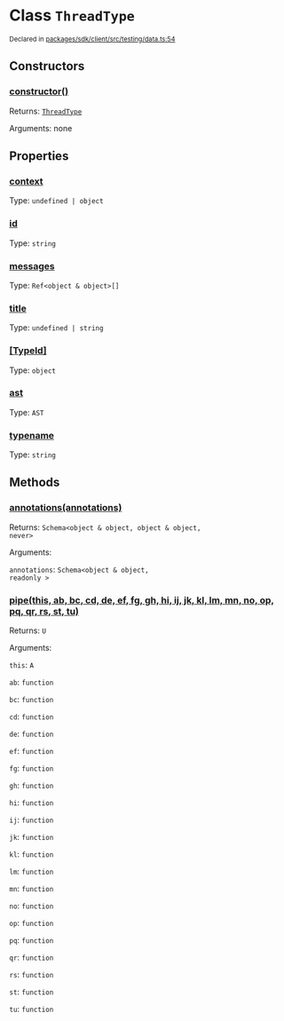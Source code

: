 # Class `ThreadType`
<sub>Declared in [packages/sdk/client/src/testing/data.ts:54](https://github.com/dxos/dxos/blob/27607ac6b/packages/sdk/client/src/testing/data.ts#L54)</sub>




## Constructors
### [constructor()]()




Returns: <code>[ThreadType](/api/@dxos/client/classes/ThreadType)</code>

Arguments: none





## Properties
### [context]()
Type: <code>undefined | object</code>



### [id]()
Type: <code>string</code>



### [messages]()
Type: <code>Ref&lt;object & object&gt;[]</code>



### [title]()
Type: <code>undefined | string</code>



### [[TypeId]]()
Type: <code>object</code>



### [ast]()
Type: <code>AST</code>



### [typename]()
Type: <code>string</code>




## Methods
### [annotations(annotations)]()




Returns: <code>Schema&lt;object & object, object & object, never&gt;</code>

Arguments: 

`annotations`: <code>Schema&lt;object & object, readonly &gt;</code>


### [pipe(this, ab, bc, cd, de, ef, fg, gh, hi, ij, jk, kl, lm, mn, no, op, pq, qr, rs, st, tu)]()




Returns: <code>U</code>

Arguments: 

`this`: <code>A</code>

`ab`: <code>function</code>

`bc`: <code>function</code>

`cd`: <code>function</code>

`de`: <code>function</code>

`ef`: <code>function</code>

`fg`: <code>function</code>

`gh`: <code>function</code>

`hi`: <code>function</code>

`ij`: <code>function</code>

`jk`: <code>function</code>

`kl`: <code>function</code>

`lm`: <code>function</code>

`mn`: <code>function</code>

`no`: <code>function</code>

`op`: <code>function</code>

`pq`: <code>function</code>

`qr`: <code>function</code>

`rs`: <code>function</code>

`st`: <code>function</code>

`tu`: <code>function</code>


